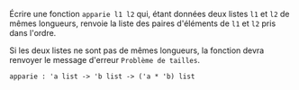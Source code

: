 Écrire une fonction `apparie l1 l2` qui, étant données deux listes `l1` et `l2` de mêmes longueurs, renvoie la liste des paires d'éléments de `l1` et `l2` pris dans l'ordre.

Si les deux listes ne sont pas de mêmes longueurs, la fonction devra renvoyer le message d'erreur `Problème de tailles`.

`apparie : 'a list -> 'b list -> ('a * 'b) list`